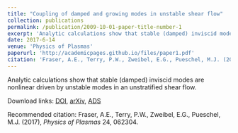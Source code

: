 ```yaml
---
title: "Coupling of damped and growing modes in unstable shear flow"
collection: publications
permalink: /publication/2009-10-01-paper-title-number-1
excerpt: 'Analytic calculations show that stable (damped) inviscid modes are nonlinear driven by unstable modes in an unstratified shear flow.'
date: 2017-6-14
venue: 'Physics of Plasmas'
paperurl: 'http://academicpages.github.io/files/paper1.pdf'
citation: 'Fraser, A.E., Terry, P.W., Zweibel, E.G., Pueschel, M.J. (2017), <i>Physics of Plasmas</i> 24, 062304.'
---
```

Analytic calculations show that stable (damped) inviscid modes are nonlinear driven by unstable modes in an unstratified shear flow.

Download links: [DOI](https://doi.org/10.1063/1.4985322), [arXiv](https://arxiv.org/abs/1610.06142), [ADS](https://ui.adsabs.harvard.edu/abs/2017PhPl...24f2304F/abstract)

Recommended citation: Fraser, A.E., Terry, P.W., Zweibel, E.G., Pueschel, M.J. (2017), <i>Physics of Plasmas</i> 24, 062304.
